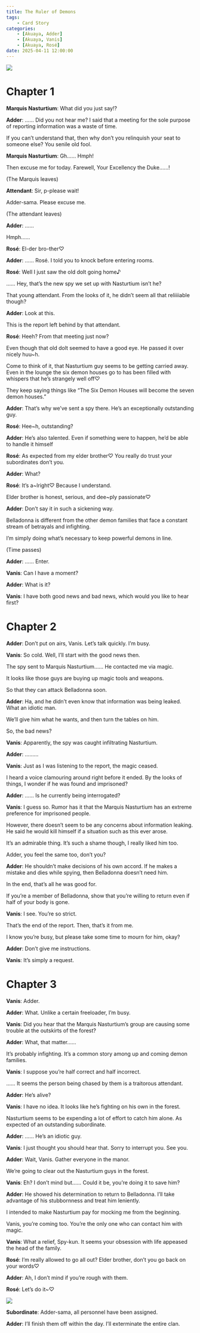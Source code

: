 ```yaml
---
title: The Ruler of Demons
tags: 
    - Card Story
categories: 
    - [Akuaya, Adder]
    - [Akuaya, Vanis]
    - [Akuaya, Rosé]
date: 2025-04-11 12:00:00
---
```

<img src="/images/Akuaya/Adder Cards/qbw344fw.png">

<!-- more -->
# Chapter 1

**Marquis Nasturtium**: What did you just say!?

**Adder**: …… Did you not hear me? I said that a meeting for the sole purpose of reporting information was a waste of time.

If you can’t understand that, then why don’t you relinquish your seat to someone else? You senile old fool.

**Marquis Nasturtium**: Gh…… Hmph!

Then excuse me for today. Farewell, Your Excellency the Duke……!

(The Marquis leaves)

**Attendant**: Sir, p-please wait!

Adder-sama. Please excuse me.

(The attendant leaves)

**Adder**: ……

Hmph……

**Rosé**: El-der bro-ther♡

**Adder**: …… Rosé. I told you to knock before entering rooms.

**Rosé**: Well I just saw the old dolt going home♪

…… Hey, that’s the new spy we set up with Nasturtium isn’t he?

That young attendant. From the looks of it, he didn’t seem all that reliiiiable though?

**Adder**: Look at this.

This is the report left behind by that attendant.

**Rosé**: Heeh? From that meeting just now?

Even though that old dolt seemed to have a good eye. He passed it over nicely huu~h.

Come to think of it, that Nasturtium guy seems to be getting carried away. Even in the lounge the six demon houses go to has been filled with whispers that he’s strangely well off♡

They keep saying things like “The Six Demon Houses will become the seven demon houses.”

**Adder**: That’s why we’ve sent a spy there. He’s an exceptionally outstanding guy.

**Rosé**: Hee~h, outstanding?

**Adder**: He’s also talented. Even if something were to happen, he’d be able to handle it himself

**Rosé**: As expected from my elder brother♡ You really do trust your subordinates don’t you.

**Adder**: What?

**Rosé**: It’s a~lright♡ Because I understand.

Elder brother is honest, serious, and dee~ply passionate♡

**Adder**: Don’t say it in such a sickening way.

Belladonna is different from the other demon families that face a constant stream of betrayals and infighting. 

I’m simply doing what’s necessary to keep powerful demons in line.

(Time passes)

**Adder**: …… Enter.

**Vanis**: Can I have a moment?

**Adder**: What is it?

**Vanis**: I have both good news and bad news, which would you like to hear first?

# Chapter 2

**Adder**: Don’t put on airs, Vanis. Let’s talk quickly. I’m busy.

**Vanis**: So cold. Well, I’ll start with the good news then.

The spy sent to Marquis Nasturtium…… He contacted me via magic.

It looks like those guys are buying up magic tools and weapons.

So that they can attack Belladonna soon. 

**Adder**: Ha, and he didn’t even know that information was being leaked. What an idiotic man.

We’ll give him what he wants, and then turn the tables on him.

So, the bad news?

**Vanis**: Apparently, the spy was caught infiltrating Nasturtium.

**Adder**: ………

**Vanis**: Just as I was listening to the report, the magic ceased.

I heard a voice clamouring around right before it ended. By the looks of things, I wonder if he was found and imprisoned?

**Adder**: …… Is he currently being interrogated?

**Vanis**: I guess so. Rumor has it that the Marquis Nasturtium has an extreme preference for imprisoned people.

However, there doesn’t seem to be any concerns about information leaking. He said he would kill himself if a situation such as this ever arose.

It’s an admirable thing. It’s such a shame though, I really liked him too.

Adder, you feel the same too, don’t you?

**Adder**: He shouldn’t make decisions of his own accord. If he makes a mistake and dies while spying, then Belladonna doesn’t need him.

In the end, that’s all he was good for. 

If you’re a member of Belladonna, show that you’re willing to return even if half of your body is gone.

**Vanis**: I see. You’re so strict.

That’s the end of the report. Then, that’s it from me.

I know you’re busy, but please take some time to mourn for him, okay?

**Adder**: Don’t give me instructions.

**Vanis**: It’s simply a request.

# Chapter 3

**Vanis**: Adder.

**Adder**: What. Unlike a certain freeloader, I’m busy.

**Vanis**: Did you hear that the Marquis Nasturtium’s group are causing some trouble at the outskirts of the forest?

**Adder**: What, that matter……

It’s probably infighting. It’s a common story among up and coming demon families.

**Vanis**: I suppose you’re half correct and half incorrect.

…… It seems the person being chased by them is a traitorous attendant.

**Adder**: He’s alive?

**Vanis**: I have no idea. It looks like he’s fighting on his own in the forest.

Nasturtium seems to be expending a lot of effort to catch him alone. As expected of an outstanding subordinate.

**Adder**: …… He’s an idiotic guy.

**Vanis**: I just thought you should hear that. Sorry to interrupt you. See you.

**Adder**: Wait, Vanis. Gather everyone in the manor.

We’re going to clear out the Nasturtium guys in the forest.

**Vanis**: Eh? I don’t mind but…… Could it be, you’re doing it to save him?

**Adder**: He showed his determination to return to Belladonna. I’ll take advantage of his stubbornness and treat him leniently.

I intended to make Nasturtium pay for mocking me from the beginning. 

Vanis, you’re coming too. You’re the only one who can contact him with magic.

**Vanis**: What a relief, Spy-kun. It seems your obsession with life appeased the head of the family.

**Rosé**: I’m really allowed to go all out? Elder brother, don’t you go back on your words♡

**Adder**: Ah, I don’t mind if you’re rough with them.

**Rosé**: Let’s do it~♡

<img src="/images/Akuaya/Adder Cards/i8z8fnz0.png">

**Subordinate**: Adder-sama, all personnel have been assigned.

**Adder**: I’ll finish them off within the day. I’ll exterminate the entire clan.